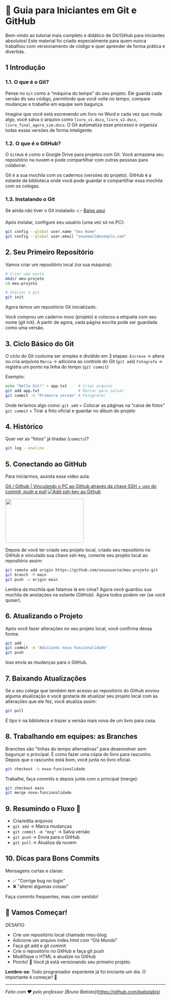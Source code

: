 # 🌱 Guia para Iniciantes em Git e GitHub

Bem-vindo ao tutorial mais completo e didático de Git/GiHub para iniciantes absolutos! Este material foi criado especialmente para quem nunca trabalhou com versionamento de código e quer aprender de forma prática e divertida.

## 1 Introdução
### 1.1. O que é o Git?
Pense no `Git` como a “máquina do tempo” do seu projeto.
Ele guarda cada versão do seu código, permitindo que você volte no tempo, compare mudanças e trabalhe em equipe sem bagunça.

Imagine que você está escrevendo um livro no Word e cada vez que muda algo, você salva o arquivo como `livro_v1.docx`, `livro_v2.docx`, `livro_final_agora_sim.docx`.
O Git automatiza esse processo e organiza todas essas versões de forma inteligente.

### 1.2. O que é o GitHub?
O `GitHub` é como o Google Drive para projetos com Git.
Você armazena seu repositório na nuvem e pode compartilhar com outras pessoas para colaborar.

Git é a sua mochila com os cadernos (versões do projeto).
GitHub é a estante da biblioteca onde você pode guardar e compartilhar essa mochila com os colegas.

### 1.3. Instalando o Git
Se ainda não tiver o Git instalado:
👉 [Baixe aqui](https://git-scm.com/downloads)

Após instalar, configure seu usuário (uma vez só no PC):
```bash
git config --global user.name "Seu Nome"
git config --global user.email "seuemail@exemplo.com"
```

## 2. Seu Primeiro Repositório
Vamos criar um repositório local (na sua máquina):
```bash
# Criar uma pasta
mkdir meu-projeto
cd meu-projeto

# Iniciar o git
git init
```
Agora temos um repositório Git inicializado.

Você comprou um caderno novo (projeto) e colocou a etiqueta com seu nome (git init).
A partir de agora, cada página escrita pode ser guardada como uma versão.

## 3. Ciclo Básico do Git
O ciclo do Git costuma ser simples e dividido em 3 etapas:
`Escreve` → altera ou cria arquivos
`Marca` → adiciona ao controle do Git (`git add`)
`Fotografa` → registra um ponto na linha do tempo (`git commit`)

Exemplo:
```bash
echo "Hello Git!" > app.txt     # Criar arquivo
git add app.txt                 # Marcar para salvar
git commit -m "Primeira versão" # Fotografar
```

Onde teríamos algo como:
`git add` = Colocar as páginas na “caixa de fotos”
`git commit` = Tirar a foto oficial e guardar no álbum do projeto

## 4. Histórico
Quer ver as "fotos" já tiradas (`commits`)?
```bash
git log --oneline
```

## 5. Conectando ao GitHub
Para iniciarmos, assista essa vídeo aula:

[Git / Github | Vinculando o PC ao Github através da chave SSH + uso do commit, push e pull](https://www.youtube.com/watch?v=NUHs75BrQtg)
[![Add ssh-key ao Github](https://i.ytimg.com/vi/NUHs75BrQtg/hqdefault.jpg?sqp=-oaymwEnCPYBEIoBSFryq4qpAxkIARUAAIhCGAHYAQHiAQoIGBACGAY4AUAB&rs=AOn4CLCjfjWxHLQF6ouNPdHtav9JzsKlkg)](https://www.youtube.com/watch?v=NUHs75BrQtg)


<a href="https://www.youtube.com/watch?v=NUHs75BrQtg" target="_blank"><img height="138" width="246" src="https://i.ytimg.com/vi/NUHs75BrQtg/hqdefault.jpg?sqp=-oaymwEnCPYBEIoBSFryq4qpAxkIARUAAIhCGAHYAQHiAQoIGBACGAY4AUAB&rs=AOn4CLCjfjWxHLQF6ouNPdHtav9JzsKlkg" target="_blank"></a>


Depois de você ter criado seu projeto local, criado seu repositório no GitHub e vinculado sua chave ssh-key, conecte seu projeto local ao repositório assim:
```bash
git remote add origin https://github.com/seuusuario/meu-projeto.git
git branch -M main
git push -u origin main
```
Lembra da mochila que falamos lá em cima? Agora você guardou sua mochila de anotações na estante (GitHub). Agora todos podem ver (se você quiser).

## 6. Atualizando o Projeto
Após você fazer alterações no seu projeto local, você confirma dessa forma:
```bash
git add .
git commit -m "Adicionei nova funcionalidade"
git push
```

Isso envia as mudanças para o GitHub.

## 7. Baixando Atualizações
Se o seu colega que também tem acesso ao repositório do Github enviou alguma atualização e você gostaria de atualizar seu projeto local com as alterações que ele fez, você atualiza assim:
```bash
git pull
```

É tipo ir na biblioteca e trazer a versão mais nova de um livro para casa.

## 8. Trabalhando em equipes: as Branches
Branches são "linhas do tempo alternativas" para desenvolver sem bagunçar o principal.
É como fazer uma cópia do livro para rascunho. Depois que o rascunho está bom, você junta no livro oficial.

```bash
git checkout -b nova-funcionalidade
```

Trabalhe, faça commits e depois junte com o principal (merge):

```bash
git checkout main
git merge nova-funcionalidade
```

## 9. Resumindo o Fluxo 🚦
- Cria/edita arquivos
- `git add` → Marca mudanças
- `git commit -m "msg"` → Salva versão
- `git push` → Envia para o GitHub
- `git pull` → Atualiza da nuvem

## 10. Dicas para Bons Commits
Mensagens curtas e claras:
- ✅ "Corrige bug no login"
- ❌ "alterei algumas coisas"

Faça commits frequentes, mas com sentido!

## 🎉 Vamos Começar!
DESAFIO
- Crie um repositório local chamado meu-blog
- Adicione um arquivo index.html com “Olá Mundo”
- Faça git add e git commit
- Crie o repositório no GitHub e faça git push
- Modifique o HTML e atualize no GitHub
- Pronto! 🎉 Você já está versionando seu primeiro projeto.

**Lembre-se**: Todo programador experiente já foi iniciante um dia. O importante é começar! 🚀

---

*Feito com ❤️ pelo professor [Bruno Batista]*(https://github.com/batistabjs)
